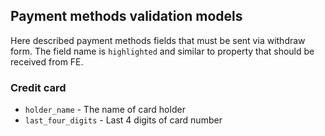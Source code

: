 ## Payment methods validation models
Here described payment methods fields that must be sent via withdraw form.
The field name is `highlighted` and similar to property that should be received from FE. 

### Credit card
* `holder_name` - The name of card holder
* `last_four_digits` - Last 4 digits of card number
